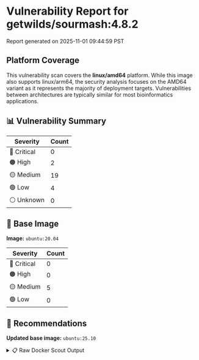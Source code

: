 # Vulnerability Report for getwilds/sourmash:4.8.2

Report generated on 2025-11-01 09:44:59 PST

## Platform Coverage

This vulnerability scan covers the **linux/amd64** platform. While this image also supports linux/arm64, the security analysis focuses on the AMD64 variant as it represents the majority of deployment targets. Vulnerabilities between architectures are typically similar for most bioinformatics applications.

## 📊 Vulnerability Summary

| Severity | Count |
|----------|-------|
| 🔴 Critical | 0 |
| 🟠 High | 2 |
| 🟡 Medium | 19 |
| 🟢 Low | 4 |
| ⚪ Unknown | 0 |

## 🐳 Base Image

**Image:** `ubuntu:20.04`

| Severity | Count |
|----------|-------|
| 🔴 Critical | 0 |
| 🟠 High | 0 |
| 🟡 Medium | 5 |
| 🟢 Low | 0 |

## 🔄 Recommendations

**Updated base image:** `ubuntu:25.10`

<details>
<summary>📋 Raw Docker Scout Output</summary>

```text
Target             │  getwilds/sourmash:4.8.2  │    0C     2H    19M     4L   
    digest           │  c84aed7b39ff                     │                              
  Base image         │  ubuntu:20.04                     │    0C     0H     5M     0L   
  Updated base image │  ubuntu:25.10                     │    0C     0H     0M     0L   
                     │                                   │                  -5          

What's next:
    View vulnerabilities → docker scout cves getwilds/sourmash:4.8.2
    View base image update recommendations → docker scout recommendations getwilds/sourmash:4.8.2
    Include policy results in your quickview by supplying an organization → docker scout quickview getwilds/sourmash:4.8.2 --org <organization>
```
</details>
